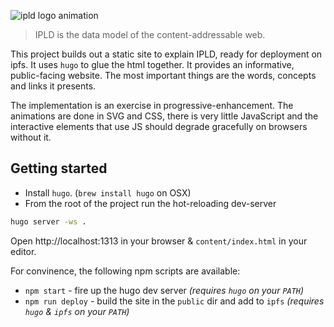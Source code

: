 ![ipld logo animation](https://cloud.githubusercontent.com/assets/58871/26447582/074ed6cc-4141-11e7-9d4d-a28a58597772.gif)

> IPLD is the data model of the content-addressable web.

This project builds out a static site to explain IPLD, ready for deployment on ipfs. It uses `hugo` to glue the html together. It provides an informative, public-facing website. The most important things are the words, concepts and links it presents.

The implementation is an exercise in progressive-enhancement. The animations are done in SVG and CSS, there is very little JavaScript and the interactive elements that use JS should degrade gracefully on browsers without it.

## Getting started

- Install `hugo`. (`brew install hugo` on OSX)
- From the root of the project run the hot-reloading dev-server

```sh
hugo server -ws .
```

Open http://localhost:1313 in your browser & `content/index.html` in your editor.

For convinence, the following npm scripts are available:

- `npm start` - fire up the hugo dev server _(requires `hugo` on your `PATH`)_
- `npm run deploy` - build the site in the `public` dir and add to `ipfs` _(requires `hugo` & `ipfs` on your `PATH`)_

